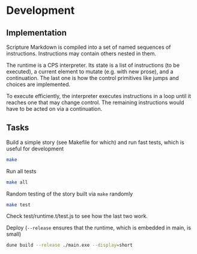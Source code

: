 
# Development

## Implementation

Scripture Markdown is compiled into a set of named sequences of instructions. Instructions may contain others nested in them.

The runtime is a CPS interpreter. Its state is a list of instructions (to be executed), a current element to mutate (e.g. with new prose), and a continuation. The last one is how the control primitives like jumps and choices are implemented.

To execute efficiently, the interpreter executes instructions in a loop until it reaches one that may change control. The remaining instructions would have to be acted on via a continuation.

## Tasks

Build a simple story (see Makefile for which) and run fast tests, which is useful for development

```sh
make
```

Run all tests

```sh
make all
```

Random testing of the story built via `make` randomly

```sh
make test
```

Check test/runtime.t/test.js to see how the last two work.

Deploy (`--release` ensures that the runtime, which is embedded in main, is small)

```sh
dune build --release ./main.exe --display=short
```
